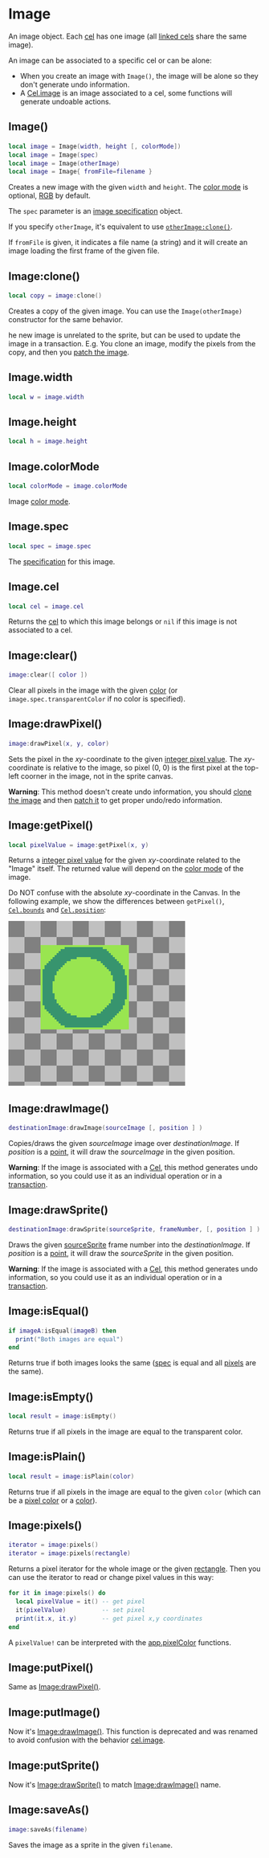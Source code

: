 # Image

An image object. Each [cel](https://www.aseprite.org/docs/cel/) has
one image (all [linked cels](https://www.aseprite.org/docs/linked-cels/)
share the same image).

An image can be associated to a specific cel or can be alone:

* When you create an image with `Image()`, the image will be alone so
  they don't generate undo information.
* A [Cel.image](cel.md#celimage) is an image associated to a cel, some
  functions will generate undoable actions.

## Image()

```lua
local image = Image(width, height [, colorMode])
local image = Image(spec)
local image = Image(otherImage)
local image = Image{ fromFile=filename }
```

Creates a new image with the given `width` and `height`. The
[color mode](colormode.md#colormode) is optional, [RGB](colormode.md#colormodergb)
by default.

The `spec` parameter is an [image specification](imagespec.md#imagespec) object.

If you specify `otherImage`, it's equivalent to use
[`otherImage:clone()`](#imageclone).

If `fromFile` is given, it indicates a file name (a string) and
it will create an image loading the first frame of the given file.

## Image:clone()

```lua
local copy = image:clone()
```

Creates a copy of the given image. You can use the `Image(otherImage)`
constructor for the same behavior.

he new image is unrelated to the sprite, but can be used to update the
image in a transaction. E.g. You clone an image, modify the pixels
from the copy, and then you [patch the image](#imageputimage).

## Image.width

```lua
local w = image.width
```

## Image.height

```lua
local h = image.height
```

## Image.colorMode

```lua
local colorMode = image.colorMode
```

Image [color mode](colormode.md#colormode).

## Image.spec

```lua
local spec = image.spec
```

The [specification](imagespec.md#imagespec) for this image.

## Image.cel

```lua
local cel = image.cel
```

Returns the [cel](cel.md#cel) to which this image belongs or `nil` if this
image is not associated to a cel.

## Image:clear()

```lua
image:clear([ color ])
```

Clear all pixels in the image with the given [color](color.md#color) (or
`image.spec.transparentColor` if no color is specified).

## Image:drawPixel()

```lua
image:drawPixel(x, y, color)
```

Sets the pixel in the *xy*-coordinate to the given [integer pixel
value](pixelcolor.md#apppixelcolor). The *xy*-coordinate is relative to the image,
so pixel (0, 0) is the first pixel at the top-left coorner in the
image, not in the sprite canvas.

**Warning**: This method doesn't create undo information, you should
[clone the image](#imageclone) and then [patch it](#imageputimage) to
get proper undo/redo information.

## Image:getPixel()

```lua
local pixelValue = image:getPixel(x, y)
```

Returns a [integer pixel value](pixelcolor.md#apppixelcolor) for the given
*xy*-coordinate related to the "Image" itself. The returned value will
depend on the [color mode](#imagecolormode) of the image.

Do NOT confuse with the absolute *xy*-coordinate in the Canvas.
In the following example, we show the differences between `getPixel()`,
[`Cel.bounds`](cel.md#celbounds) and [`Cel.position`](cel.md#celposition):

![Coordinates example for getPixel](image/getpixel.gif)

## Image:drawImage()

```lua
destinationImage:drawImage(sourceImage [, position ] )
```

Copies/draws the given *sourceImage* image over *destinationImage*.
If *position* is a [point](point.md#point), it will draw the *sourceImage*
in the given position.

**Warning**: If the image is associated with a [Cel](cel.md#cel), this
method generates undo information, so you could use it as an
individual operation or in a [transaction](app.md#apptransaction).

## Image:drawSprite()

```lua
destinationImage:drawSprite(sourceSprite, frameNumber, [, position ] )
```

Draws the given [sourceSprite](sprite.md#sprite) frame number into the
*destinationImage*. If *position* is a [point](point.md#point), it will draw
the *sourceSprite* in the given position.

**Warning**: If the image is associated with a [Cel](cel.md#cel), this
method generates undo information, so you could use it as an
individual operation or in a [transaction](app.md#apptransaction).

## Image:isEqual()

```lua
if imageA:isEqual(imageB) then
  print("Both images are equal")
end
```

Returns true if both images looks the same ([spec](#imagespec) is
equal and all [pixels](#imagepixels) are the same).

## Image:isEmpty()

```lua
local result = image:isEmpty()
```

Returns true if all pixels in the image are equal to the transparent
color.

## Image:isPlain()

```lua
local result = image:isPlain(color)
```

Returns true if all pixels in the image are equal to the given `color`
(which can be a [pixel color](pixelcolor.md#apppixelcolor) or a
[color](color.md#color)).

## Image:pixels()

```lua
iterator = image:pixels()
iterator = image:pixels(rectangle)
```

Returns a pixel iterator for the whole image or the given
[rectangle](rectangle.md#rectangle). Then you can use the iterator to read or
change pixel values in this way:

```lua
for it in image:pixels() do
  local pixelValue = it() -- get pixel
  it(pixelValue)          -- set pixel
  print(it.x, it.y)       -- get pixel x,y coordinates
end
```

A `pixelValue!` can be interpreted with the
[app.pixelColor](pixelcolor.md#apppixelcolor) functions.

## Image:putPixel()

Same as [Image:drawPixel()](#imagedrawpixel).

## Image:putImage()

Now it's [Image:drawImage()](#imagedrawimage).
This function is deprecated and was renamed to avoid confusion with
the behavior [cel.image](cel.md#celimage).

## Image:putSprite()

Now it's [Image:drawSprite()](#imagedrawsprite)
to match [Image:drawImage()](#imagedrawimage) name.

## Image:saveAs()

```lua
image:saveAs(filename)
```

Saves the image as a sprite in the given `filename`.
